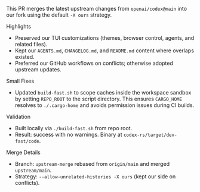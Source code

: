 This PR merges the latest upstream changes from `openai/codex@main` into our fork using the default `-X ours` strategy.

Highlights
- Preserved our TUI customizations (themes, browser control, agents, and related files).
- Kept our `AGENTS.md`, `CHANGELOG.md`, and `README.md` content where overlaps existed.
- Preferred our GitHub workflows on conflicts; otherwise adopted upstream updates.

Small Fixes
- Updated `build-fast.sh` to scope caches inside the workspace sandbox by setting `REPO_ROOT` to the script directory. This ensures `CARGO_HOME` resolves to `./.cargo-home` and avoids permission issues during CI builds.

Validation
- Built locally via `./build-fast.sh` from repo root.
- Result: success with no warnings. Binary at `codex-rs/target/dev-fast/code`.

Merge Details
- Branch: `upstream-merge` rebased from `origin/main` and merged `upstream/main`.
- Strategy: `--allow-unrelated-histories -X ours` (kept our side on conflicts).

